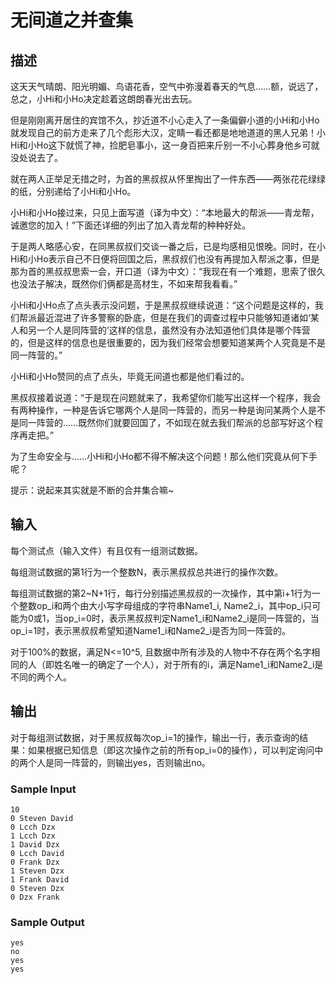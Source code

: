 # 无间道之并查集

## 描述

这天天气晴朗、阳光明媚、鸟语花香，空气中弥漫着春天的气息……额，说远了，总之，小Hi和小Ho决定趁着这朗朗春光出去玩。

但是刚刚离开居住的宾馆不久，抄近道不小心走入了一条偏僻小道的小Hi和小Ho就发现自己的前方走来了几个彪形大汉，定睛一看还都是地地道道的黑人兄弟！小Hi和小Ho这下就慌了神，捡肥皂事小，这一身百把来斤别一不小心葬身他乡可就没处说去了。

就在两人正举足无措之时，为首的黑叔叔从怀里掏出了一件东西——两张花花绿绿的纸，分别递给了小Hi和小Ho。

小Hi和小Ho接过来，只见上面写道（译为中文）：“本地最大的帮派——青龙帮，诚邀您的加入！”下面还详细的列出了加入青龙帮的种种好处。

于是两人略感心安，在同黑叔叔们交谈一番之后，已是均感相见恨晚。同时，在小Hi和小Ho表示自己不日便将回国之后，黑叔叔们也没有再提加入帮派之事，但是那为首的黑叔叔思索一会，开口道（译为中文）：“我现在有一个难题，思索了很久也没法子解决，既然你们俩都是高材生，不如来帮我看看。”

小Hi和小Ho点了点头表示没问题，于是黑叔叔继续说道：“这个问题是这样的，我们帮派最近混进了许多警察的卧底，但是在我们的调查过程中只能够知道诸如‘某人和另一个人是同阵营的’这样的信息，虽然没有办法知道他们具体是哪个阵营的，但是这样的信息也是很重要的，因为我们经常会想要知道某两个人究竟是不是同一阵营的。”

小Hi和小Ho赞同的点了点头，毕竟无间道也都是他们看过的。

黑叔叔接着说道：“于是现在问题就来了，我希望你们能写出这样一个程序，我会有两种操作，一种是告诉它哪两个人是同一阵营的，而另一种是询问某两个人是不是同一阵营的……既然你们就要回国了，不如现在就去我们帮派的总部写好这个程序再走把。”

为了生命安全与……小Hi和小Ho都不得不解决这个问题！那么他们究竟从何下手呢？

提示：说起来其实就是不断的合并集合嘛~

## 输入

每个测试点（输入文件）有且仅有一组测试数据。

每组测试数据的第1行为一个整数N，表示黑叔叔总共进行的操作次数。

每组测试数据的第2~N+1行，每行分别描述黑叔叔的一次操作，其中第i+1行为一个整数op_i和两个由大小写字母组成的字符串Name1_i, Name2_i，其中op_i只可能为0或1，当op_i=0时，表示黑叔叔判定Name1_i和Name2_i是同一阵营的，当op_i=1时，表示黑叔叔希望知道Name1_i和Name2_i是否为同一阵营的。

对于100%的数据，满足N<=10^5, 且数据中所有涉及的人物中不存在两个名字相同的人（即姓名唯一的确定了一个人），对于所有的i，满足Name1_i和Name2_i是不同的两个人。

## 输出

对于每组测试数据，对于黑叔叔每次op_i=1的操作，输出一行，表示查询的结果：如果根据已知信息（即这次操作之前的所有op_i=0的操作），可以判定询问中的两个人是同一阵营的，则输出yes，否则输出no。

### Sample Input

```shell
10
0 Steven David
0 Lcch Dzx
1 Lcch Dzx
1 David Dzx
0 Lcch David
0 Frank Dzx
1 Steven Dzx
1 Frank David
0 Steven Dzx
0 Dzx Frank
```

### Sample Output

```shell
yes
no
yes
yes
```
